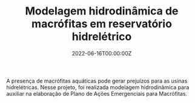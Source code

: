 ﻿---
date: "2022-06-16T00:00:00Z"
external_link: ""
image:
  caption: Lactec
  focal_point: "Center"
  placement: 1
links:
- icon: magnifying-glass
  icon_pack: fas
  name: Saiba mais sobre o projeto
  url: https://lactec.org.br/lactec-desenvolve-metodologia-de-monitoramento-ambiental-de-reservatorios-hidricos/
summary: 
tags:
- Modelagem Hidrodinâmica
- Delft3D
- Lactec
title: Modelagem hidrodinâmica de macrófitas em reservatório hidrelétrico
url_code: ""
url_pdf: ""
url_slides: ""
url_video: ""


show_date: false
share: false
profile: true
pager: false
---

### 

A presença de macrófitas aquáticas pode gerar prejuízos para as usinas hidrelétricas. Nesse projeto, foi realizada  modelagem hidrodinâmica para auxiliar na elaboração de Plano de Ações Emergenciais para Macrófitas.




